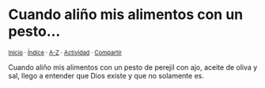 # Cuando aliño mis alimentos con un pesto...
<sup>[Inicio](https://github.com/jucardus/jucardus.github.io/repo/blob/main/readme.md) · [Índice](https://github.com/jucardus/jucardus.github.io/repo/blob/main/indices/reflexiones.md) · [A-Z](https://github.com/jucardus/jucardus.github.io/repo/blob/main/indices/alfabetico.md) · [Actividad](https://github.com/jucardus/jucardus.github.io/repo/blob/main/indices/actividad.md) · [Compartir](https://x.com/intent/tweet?text=Reflexiones%3A%20Cuando%20ali%C3%B1o%20mis%20alimentos%20con%20un%20pesto...%0A%E2%86%92%20https%3A%2F%2Fgithub.com%2Fjucardus%2Frepo%2Fblob%2Fmain%2Fcontenido%2F25%2F04%2F23%2Fcuando-alino-mis-alimentos-con.md%0A%0A%23rflxns_jucardus%0A%40jucardus)</sup>

Cuando aliño mis alimentos con un pesto de perejil con ajo, aceite de oliva y sal, llego a entender que Dios existe y que no solamente es.
